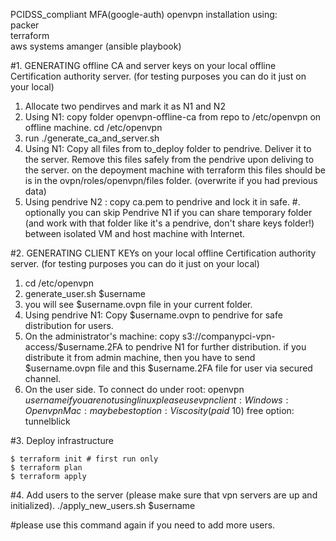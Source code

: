 PCIDSS_compliant MFA(google-auth) openvpn installation using:  
packer  
terraform  
aws systems amanger (ansible playbook)  

#1. GENERATING offline CA and server keys
on your local offline Certification authority server. (for testing purposes you can do it just on your local)
1. Allocate two pendirves and mark it as N1 and N2
2. Using N1: copy folder openvpn-offline-ca from repo to /etc/openvpn on offline machine. cd /etc/openvpn
3. run
./generate_ca_and_server.sh
4. Using N1:  Copy all files from to_deploy folder to pendrive. Deliver it to the server. Remove this files safely from the pendrive upon deliving to the server. on the depoyment machine with terraform this files should be is in the ovpn/roles/openvpn/files folder. (overwrite if you had previous data)
6. Using pendrive N2 : copy ca.pem to pendrive and lock it in safe.
#. optionally you can skip Pendrive N1 if you can share temporary folder (and work with that folder like it's a pendrive, don't share keys folder!) between isolated VM and host machine with Internet.

#2. GENERATING CLIENT KEYs
on your local offline Certification authority server. (for testing purposes you can do it just on your local)
1. cd /etc/openvpn
2. generate_user.sh $username
3. you will see $username.ovpn file in your current folder.
4. Using pendrive N1: Copy $username.ovpn to pendrive for safe distribution for users.
5. On the administrator's machine: copy s3://companypci-vpn-access/$username.2FA to pendrive N1 for further distribution. if you distribute it from admin machine, then you have to send $username.ovpn file and this $username.2FA file for user via secured channel.
6. On the user side. To connect do under root:
openvpn $username
if you are not using linux please use vpn client:
Windows:
Openvpn
Mac:
maybe best option: Viscosity (paid ~10$)
free option: tunnelblick

#3. Deploy infrastructure
```
$ terraform init # first run only
$ terraform plan
$ terraform apply
```
#4. Add users to the server (please make sure that vpn servers are up and initialized).
./apply_new_users.sh $username

#please use this command again if you need to add more users.
